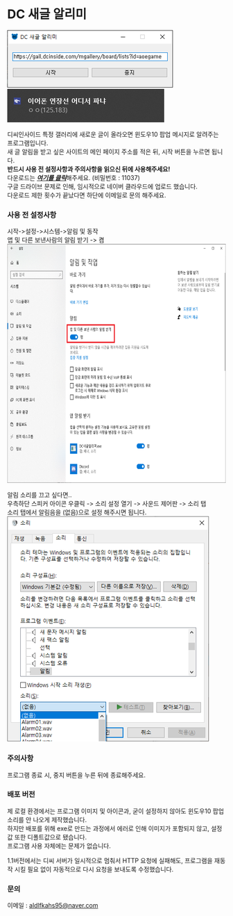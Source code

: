 # DC 새글 알리미

<img src="1.png" alt="프로그램 창"></img><br/>
<img src="2.png" alt="알림 예시"></img><br/>

디씨인사이드 특정 갤러리에 새로운 글이 올라오면 윈도우10 팝업 메시지로 알려주는 프로그램입니다.  
새 글 알림을 받고 싶은 사이트의 메인 페이지 주소를 적은 뒤, 시작 버튼을 누르면 됩니다.  
__반드시 사용 전 설정사항과 주의사항을 읽으신 뒤에 사용해주세요!__  
다운로드는 [***여기를 클릭***](http://naver.me/IIxiU0RQ)해주세요.  (비밀번호 : 11037)  
구글 드라이브 문제로 인해, 임시적으로 네이버 클라우드에 업로드 했습니다.  
다운로드 제한 횟수가 끝났다면 하단에 이메일로 문의 해주세요.

### 사용 전 설정사항

시작->설정->시스템->알림 및 동작  
앱 및 다른 보낸사람의 알림 받기 -> 켬  
<img src="4.png" width="650px" height="550px" alt="알림 켜기"></img><br/>
  
알림 소리를 끄고 싶다면..  
우측하단 스피커 아이콘 우클릭 -> 소리 설정 열기 -> 사운드 제어판 -> 소리 탭  
소리 탭에서 알림음을 (없음)으로 설정 해주시면 됩니다.  
<img src="3.png" alt="소리 끄기"></img><br/>

### 주의사항

프로그램 종료 시, 중지 버튼을 누른 뒤에 종료해주세요.

### 배포 버전

제 로컬 환경에서는 프로그램 이미지 및 아이콘과, 굳이 설정하지 않아도 윈도우10 팝업 소리를 안 나오게 제작했습니다.  
하지만 배포를 위해 exe로 만드는 과정에서 에러로 인해 이미지가 포함되지 않고, 설정값 또한 디폴트값으로 됐습니다.  
프로그램 사용 자체에는 문제가 없습니다.

1.1버전에서는 디씨 서버가 일시적으로 멈춰서 HTTP 요청에 실패해도, 프로그램을 재동작 시킬 필요 없이 자동적으로 다시 요청을 보내도록 수정했습니다.

### 문의

이메일 : aldlfkahs95@naver.com
